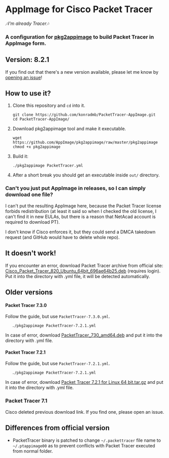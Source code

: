 # AppImage for Cisco Packet Tracer

*🎶I'm already Tracer🎶*

### A configuration for [pkg2appimage](https://github.com/AppImage/pkg2appimage) to build Packet Tracer in AppImage form.

## Version: 8.2.1

If you find out that there's a new version available, please let me know by [opening an issue](https://github.com/konradmb/PacketTracer-AppImage/issues/new/?title=Update%20PacketTracer%20to%20x.x&body=Dear%20konradmb,%0APlease%20update%20this%20AppImage%20to%20a%20new%20version%20x.x!%20I%20hate%20you%20because%20I%20have%20a%20**very**%20important%20assignment%20to%20do%20and%20I%20will%20fail%20it%20because%20you%27re%20so%20lazy!%20%F0%9F%98%A1%F0%9F%98%A1%F0%9F%98%A1%0ASincerely,%20xoxo)!

## How to use it?

1. Clone this repository and `cd` into it.
    ```shell
    git clone https://github.com/konradmb/PacketTracer-AppImage.git
    cd PacketTracer-AppImage/
    ```
2. Download pkg2appimage tool and make it executable.
   ```shell
   wget https://github.com/AppImage/pkg2appimage/raw/master/pkg2appimage
   chmod +x pkg2appimage
   ```
3. Build it:

   ```shell
   ./pkg2appimage PacketTracer.yml
   ```

4. After a short break you should get an executable inside `out/` directory.

### Can't you just put AppImage in releases, so I can simply download one file?

I can't put the resulting AppImage here, because the Packet Tracer license forbids redistribution (at least it said so when I checked the old license, I can't find it in new EULAs, but there is a reason that NetAcad account is required to download PT).

I don't know if Cisco enforces it, but they could send a DMCA takedown request (and GitHub would have to delete whole repo).

## It doesn't work!

If you encounter an error, download Packet Tracer archive from official site: [Cisco_Packet_Tracer_820_Ubuntu_64bit_696ae64b25.deb](https://skillsforall.com/resources/lab-downloads)  (requires login).
Put it into the directory with .yml file, it will be detected automatically.

## Older versions

#### Packet Tracer 7.3.0

Follow the guide, but use `PacketTracer-7.3.0.yml`.

```shell
   ./pkg2appimage PacketTracer-7.2.1.yml
```

In case of error, download [PacketTracer_730_amd64.deb](https://www.netacad.com/portal/resources/file/aa38a51f-45bb-4eb1-89a0-01d961ae1432) and put it into the directory with .yml file.

#### Packet Tracer 7.2.1

Follow the guide, but use `PacketTracer-7.2.1.yml`.

```shell
   ./pkg2appimage PacketTracer-7.2.1.yml
```

In case of error, download [Packet Tracer 7.2.1 for Linux 64 bit.tar.gz](https://www.netacad.com/portal/resources/file/88097a5b-6dbd-43b5-9589-72797dca143c) and put it into the directory with .yml file.

### Packet Tracer 7.1

Cisco deleted previous download link. If you find one, please open an issue.

## Differences from official version 

* PacketTracer binary is patched to change `~/.packettracer` file name to `~/.ptappimage00` as to prevent conflicts with Packet Tracer executed from normal folder.
